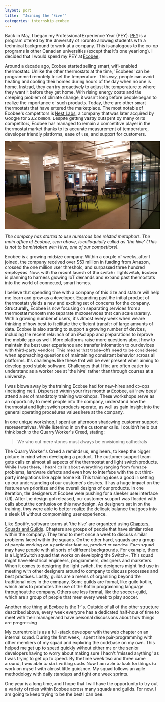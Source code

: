 ```yaml
---
layout: post
title:  "Joining the 'Hive'"
categories: internship ecobee
---
```


Back in May, I began my Professional Experience Year (PEY). [PEY](http://web.cs.toronto.edu/program/ugrad/pey.htm) is a program offered by the University of Toronto allowing students with a technical background to work at a company. This is analogous to the co-op programs in other Canadian universities (except that it's one year long). I decided that I would spend my PEY at [Ecobee](https://www.ecobee.com/).

Around a decade ago, Ecobee started selling smart, wifi-enabled thermostats. Unlike the other thermostats at the time, 'Ecobees' can be programmed remotely to set the temperature. This way, people can avoid heating and cooling their homes during hours of the day when no one is home. Instead, they can try proactively to adjust the temperature to where they want it before they get home. With rising energy costs and the creeping problem of climate change, it wasn't long before people began to realize the importance of such products. Today, there are other smart thermostats that have entered the marketplace. The most notable of Ecobee's competitors is [Nest Labs](https://nest.com/ca/), a company that was later acquired by Google for $3.2 billion. Despite getting vastly outspent by many of its competitors, Ecobee has managed to remain a competitive player in the thermostat market thanks to its accurate measurement of temperature, developer friendly platforms, ease of use, and support for customers.

![](/assets/ecobee_office.jpg)

_The company has started to use numerous bee related metaphors. The main office of Ecobee, seen above, is colloquially called as 'the hive' (This is not to be mistaken with Hive, one of our competitors)._

Ecobee is a growing midsize company. Within a couple of weeks, after I joined, the company received over $50 million in funding from Amazon, crossed the one million user threshold, and surpassed three hundred employees. Now, with the recent launch of the switch+ lightswitch, Ecobee is planning to harness growing IoT demands and expand past thermostats into the world of connected, smart homes.

I believe that spending time with a company of this size and stature will help me learn and grow as a developer. Expanding past the initial product of thermostats yields a new and exciting set of concerns for the company. Structurally, Ecobee is now focusing on separating services from a thermostat monolith into separate microservices that can scale laterally. With a growing number of users, it's almost every week when we are thinking of how best to facilitate the efficient transfer of large amounts of data. Ecobee is also starting to support a growing number of devices, including the recent relaunch of an iPad app and preparations to improve the mobile app as well. More platforms raise more questions about how to maintain the best user experience and transfer information to our devices with third-party vendors. This means that trade-offs need to be considered when approaching questions of maintaining consistent behavior across all platforms. It's challenges like these that will be ever present when aiming to develop good stable software. Challenges that I find are often easier to understand as a worker bee at 'the hive' rather than through courses at a university.

I was blown away by the training Ecobee had for new-hires and co-ops (including me!). Dispersed within your first month at Ecobee, all 'new bees' attend a set of mandatory training workshops. These workshops serve as an opportunity to meet people into the company, understand how the thermostat and light switch products operate, as well as gain insight into the general operating procedures values here at the company.

In one unique workshop, I spent an afternoon shadowing customer support representatives. While listening in on the customer calls, I couldn't help but think back to the Quarry Worker's Creed, stating:

> We who cut mere stones must always be envisioning cathedrals

The Quarry Worker's Creed a reminds us, engineers, to keep the bigger picture in mind when developing a product. The customer support team gets calls on almost all aspects of the thermostat and light switch products. While I was there, I heard calls about everything ranging from furnace problems, hardware defects and even how to interface with the out third-party integrations like apple home kit. This training does a good in setting up our understanding of our customer's desires. It has a huge impact on the features we prioritize and the overall designs of our products. In one iteration, the designers at Ecobee were pushing for a sleeker user interface (UI). After the design got released, our customer support was flooded with calls about the confusion on this new design. As designers sat in on the training, they were able to better realize the delicate balance that goes into a sleek UI without compromising user experience.

Like Spotify, software teams at 'the hive' are organized using [Chapters, Squads and Guilds](https://medium.com/project-management-learnings/spotify-squad-framework-part-i-8f74bcfcd761). Chapters are groups of people that have similar roles within the company. They tend to meet once a week to discuss similar problems faced within the squads. On the other hand, squads are a group of people working on a particular feature, product or service. Each squad may have people with all sorts of different backgrounds. For example, there is a LightSwitch squad that works on developing the Switch+. This squad might have electrical engineers, programmers, designers and marketers. When it comes to designing the light switch, the designers might find use in meeting with other designers around to company to discuss processes and best practices. Lastly, guilds are a means of organizing beyond the traditional roles in the company. Some guilds are formal, like guild-kotlin, which aims to promotes the use of the Kotlin programming language throughout the company. Others are less formal, like the soccer-guild, which are a group of people that meet every week to play soccer.

Another nice thing at Ecobee is the 1-1s. Outside of all of the other structure described above, every week everyone has a dedicated half-hour of time to meet with their manager and have personal discussions about how things are progressing.

My current role is as a full-stack developer with the web chapter on an internal squad. During the first week, I spent time pair-programming with other members of my squad and exploring the codebase on my own. This helped me get up to speed quickly without either me or the senior developers having to worry about making sure I hadn't 'missed anything' as I was trying to get up to speed. By the time week two and three came around, I was able to start writing code. Now I am able to look for things to work on myself with almost little guidance. My squad follows an agile methodology with daily standups and tight one week sprints.

One year is a long time, and I hope that I will have the opportunity to try out a variety of roles within Ecobee across many squads and guilds. For now, I am going to keep trying to be the best I can bee.
